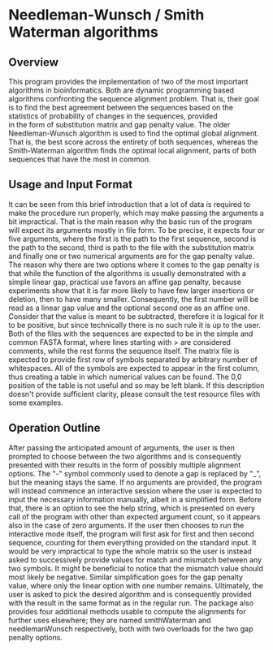 # Needleman-Wunsch / Smith Waterman algorithms
## Overview
This program provides the implementation of two of the most important 
algorithms in bioinformatics. Both are dynamic programming based
algorithms confronting the sequence alignment problem. That is, their 
goal is to find the best agreement between the sequences based on 
the statistics of probability of changes in the sequences, provided  
in the form of substitution matrix and gap penalty value.
The older Needleman-Wunsch algorithm is used to find the optimal global
alignment. That is, the best score across the entirety of both sequences, 
whereas the Smith-Waterman algorithm finds the optimal local alignment, 
parts of both sequences that have the most in common. 
## Usage and Input Format
It can be seen from this brief introduction that a lot of data is required
to make the procedure run properly, which may make passing the arguments
a bit impractical. 
That is the main reason why the basic run of the program will expect its
arguments mostly in file form. To be precise, it expects four or five arguments,
where the first is the path to the first sequence, second is the path to the
second, third is path to the file with the substitution matrix and finally
one or two numerical arguments are for the gap penalty value. 
The reason why there are two options where it comes to the gap penalty is that
while the function of the algorithms is usually demonstrated with a simple 
linear gap, practical use favors an affine gap penalty, because experiments 
show that it is far more likely to have few larger insertions or deletion, 
then to have many smaller. 
Consequently, the first number will be read as a linear gap value  and 
the optional second one as an affine one. 
Consider that the value is meant to be subtracted, therefore it is logical 
for it to be positive, but since technically there is no such rule it is 
up to the user. 
Both of the files with the sequences are expected to be in the simple and common
FASTA format, where lines starting with > are considered comments, while the 
rest forms the sequence itself. 
The matrix file is expected to provide first row of symbols separated by 
arbitrary number of whitespaces. All of the symbols are expected to appear in 
the first column, thus creating a table in which numerical values can be found. 
The 0,0 position of the table is not useful and so may be left blank. 
If this description doesn't provide sufficient clarity, please consult 
the test resource files with some examples. 
## Operation Outline
After passing the anticipated amount of arguments, the user is then prompted 
to choose between the two algorithms and is consequently presented with their 
results in the form of possibly multiple alignment options. The "-" symbol 
commonly used to denote a gap is replaced by "_", but the meaning stays 
the same. 
If no arguments are provided, the program will instead commence an interactive 
session where the user is expected to input the necessary information manually, 
albeit in a simplified form. Before that, there is an option to see the help 
string, which is presented on every call of the program with other than expected 
argument count, so it appears also in the case of zero arguments. 
If the user then chooses to run the interactive mode itself, the program will 
first ask for first and then second sequence, counting for them everything 
provided on the standard input. 
It would be very impractical to type the whole matrix so the user is instead
asked to successively provide values for match and mismatch between any two
symbols. It might be beneficial to notice that the mismatch value should
most likely be negative. Similar simplification goes for the gap penalty value, 
where only the linear option with one number remains. Ultimately, the user is 
asked to pick the desired algorithm and is consequently provided with 
the result in the same format as in the regular run. 
The package also provides four additional methods usable to compute 
the alignments for further uses elsewhere; they are named smithWaterman 
and needlemanWunsch respectively, both with two overloads for the two 
gap penalty options. 
